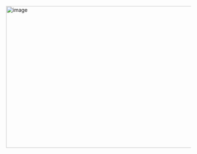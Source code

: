<img width="648" height="386" alt="image" src="https://github.com/user-attachments/assets/4f09f249-60b0-4df6-9bcb-39c09bc00316" />
